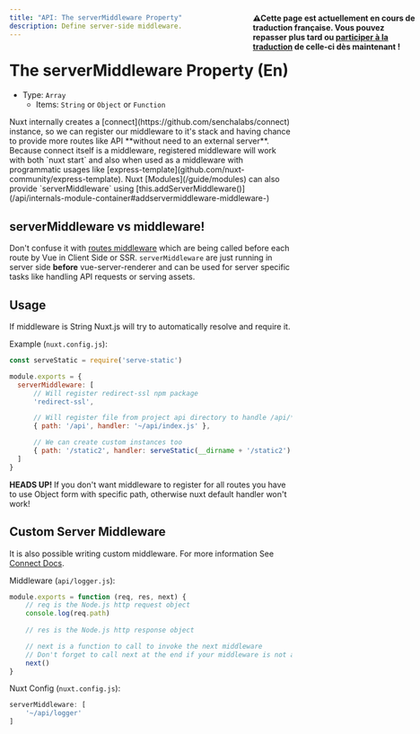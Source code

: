 ```yaml
---
title: "API: The serverMiddleware Property"
description: Define server-side middleware.
---
```


# The serverMiddleware Property (En)

- Type: `Array`
    - Items: `String` or `Object` or `Function`

<p style="width: 294px;position: fixed; top : 64px; right: 4px;" class="Alert Alert--orange"><strong>⚠Cette page est actuellement en cours de traduction française. Vous pouvez repasser plus tard ou <a href="https://github.com/vuejs-fr/nuxt" target="_blank">participer à la traduction</a> de celle-ci dès maintenant !</strong></p><p>Nuxt internally creates a [connect](https://github.com/senchalabs/connect) instance,
so we can register our middleware to it's stack and having chance
to provide more routes like API **without need to an external server**.
Because connect itself is a middleware, registered middleware will work with both `nuxt start` 
and also when used as a middleware with programmatic usages like [express-template](github.com/nuxt-community/express-template).
Nuxt [Modules](/guide/modules) can also provide `serverMiddleware`
using [this.addServerMiddleware()](/api/internals-module-container#addservermiddleware-middleware-)</p>

## serverMiddleware vs middleware!
Don't confuse it with [routes middleware](/guide/routing#middleware) which are being called before each route by Vue in Client Side or SSR.
`serverMiddleware` are just running in server side **before** vue-server-renderer and can be used for server specific tasks
like handling API requests or serving assets.

## Usage

If middleware is String Nuxt.js will try to automatically resolve and require it. 

Example (`nuxt.config.js`):

```js
const serveStatic = require('serve-static')

module.exports = {
  serverMiddleware: [
      // Will register redirect-ssl npm package
      'redirect-ssl',

      // Will register file from project api directory to handle /api/* requires
      { path: '/api', handler: '~/api/index.js' },

      // We can create custom instances too
      { path: '/static2', handler: serveStatic(__dirname + '/static2') }
  ]
}
```

<p class="Alert Alert--danger">
    <b>HEADS UP! </b>
    If you don't want middleware to register for all routes you have to use Object form with specific path,
    otherwise nuxt default handler won't work!
</p>

## Custom Server Middleware

It is also possible writing custom middleware. For more information See [Connect Docs](https://github.com/senchalabs/connect#appusefn).

Middleware (`api/logger.js`):

```js
module.exports = function (req, res, next) {
    // req is the Node.js http request object
    console.log(req.path)
    
    // res is the Node.js http response object

    // next is a function to call to invoke the next middleware
    // Don't forget to call next at the end if your middleware is not an endpoint!
    next()
}
```

Nuxt Config (`nuxt.config.js`):

```js
serverMiddleware: [
    '~/api/logger'
]
```